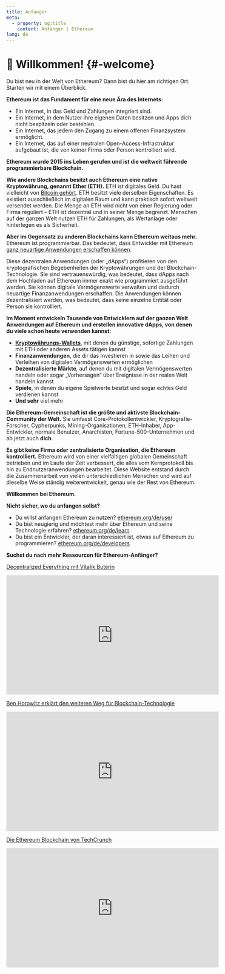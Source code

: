 ```yaml
---
title: Anfänger
meta:
  - property: og:title
    content: Anfänger | Ethereum
lang: de
---
```


# 👋 Willkommen! {#-welcome}

Du bist neu in der Welt von Ethereum? Dann bist du hier am richtigen Ort. Starten wir mit einem Überblick.

**Ethereum ist das Fundament für eine neue Ära des Internets:**

- Ein Internet, in das Geld und Zahlungen integriert sind.
- Ein Internet, in dem Nutzer ihre eigenen Daten besitzen und Apps dich nicht bespitzeln oder bestehlen.
- Ein Internet, das jedem den Zugang zu einem offenen Finanzsystem ermöglicht.
- Ein Internet, das auf einer neutralen Open-Access-Infrastruktur aufgebaut ist, die von keiner Firma oder Person kontrolliert wird.

**Ethereum wurde 2015 ins Leben gerufen und ist die weltweit führende programmierbare Blockchain.**

**Wie andere Blockchains besitzt auch Ethereum eine native Kryptowährung, genannt Ether (ETH).** ETH ist digitales Geld. Du hast vielleicht von [Bitcoin gehört](http://bitcoin.org/). ETH besitzt viele derselben Eigenschaften. Es existiert ausschließlich im digitalen Raum und kann praktisch sofort weltweit versendet werden. Die Menge an ETH wird nicht von einer Regierung oder Firma reguliert – ETH ist dezentral und in seiner Menge begrenzt. Menschen auf der ganzen Welt nutzen ETH für Zahlungen, als Wertanlage oder hinterlegen es als Sicherheit.

**Aber im Gegensatz zu anderen Blockchains kann Ethereum weitaus mehr.** Ethereum ist programmierbar. Das bedeutet, dass Entwickler mit Ethereum [ganz neuartige Anwendungen erschaffen können](/de/use/#1-use-an-application-built-on-ethereum).

Diese dezentralen Anwendungen (oder „dApps“) profitieren von den kryptografischen Begebenheiten der Kryptowährungen und der Blockchain-Technologie. Sie sind vertrauenswürdig, was bedeutet, dass dApps nach dem Hochladen auf Ethereum immer exakt wie programmiert ausgeführt werden. Sie können digitale Vermögenswerte verwalten und dadurch neuartige Finanzanwendungen erschaffen. Die Anwendungen können dezentralisiert werden, was bedeutet, dass keine einzelne Entität oder Person sie kontrolliert.

**Im Moment entwickeln Tausende von Entwicklern auf der ganzen Welt Anwendungen auf Ethereum und erstellen innovative dApps, von denen du viele schon heute verwenden kannst:**

- [**Kryptowährungs-Wallets**](/de/use/#_3-was-ist-eine-wallet-und-welche-sollte-ich-verwenden), mit denen du günstige, sofortige Zahlungen mit ETH oder anderen Assets tätigen kannst
- **Finanzanwendungen**, die dir das Investieren in sowie das Leihen und Verleihen von digitalen Vermögenswerten ermöglichen
- **Dezentralisierte Märkte**, auf denen du mit digitalen Vermögenswerten handeln oder sogar „Vorhersagen“ über Ereignisse in der realen Welt handeln kannst
- **Spiele**, in denen du eigene Spielwerte besitzt und sogar echtes Geld verdienen kannst
- **Und sehr** viel mehr

**Die Ethereum-Gemeinschaft ist die größte und aktivste Blockchain-Community der Welt.** Sie umfasst Core-Protokollentwickler, Kryptografie-Forscher, Cypherpunks, Mining-Organisationen, ETH-Inhaber, App-Entwickler, normale Benutzer, Anarchisten, Fortune-500-Unternehmen und ab jetzt auch **dich**.

**Es gibt keine Firma oder zentralisierte Organisation, die Ethereum kontrolliert.** Ethereum wird von einer vielfältigen globalen Gemeinschaft betrieben und im Laufe der Zeit verbessert, die alles vom Kernprotokoll bis hin zu Endnutzeranwendungen bearbeitet. Diese Website entstand durch die Zusammenarbeit von vielen unterschiedlichen Menschen und wird auf dieselbe Weise ständig weiterentwickelt, genau wie der Rest von Ethereum.

**Willkommen bei Ethereum.**

**Nicht sicher, wo du anfangen sollst?**

- Du willst anfangen Ethereum zu nutzen? [ethereum.org/de/use/](/de/use/)
- Du bist neugierig und möchtest mehr über Ethereum und seine Technologie erfahren? [ethereum.org/de/learn](/de/learn/)
- Du bist ein Entwickler, der daran interessiert ist, etwas auf Ethereum zu programmieren? [ethereum.org/de/developers](/de/developers/)

**Suchst du nach mehr Ressourcen für Ethereum-Anfänger?**

[Decentralized Everything mit Vitalik Buterin](https://youtu.be/WSN5BaCzsbo)

<div class="iframe-container">
  <iframe width="560" height="315" src="https://www.youtube.com/embed/WSN5BaCzsbo" frameborder="0" allow="accelerometer; autoplay; encrypted-media; gyroscope; picture-in-picture" allowfullscreen></iframe>
</div>

[Ben Horowitz erklärt den weiteren Weg für Blockchain-Technologie](https://www.youtube.com/watch?v=l9jvKWKmRfs&feature=youtu.be)

<div class="iframe-container">
  <iframe width="560" height="315" src="https://www.youtube.com/embed/l9jvKWKmRfs" frameborder="0" allow="accelerometer; autoplay; encrypted-media; gyroscope; picture-in-picture" allowfullscreen></iframe>
</div>

[Die Ethereum Blockchain von TechCrunch](https://www.youtube.com/watch?v=WfULutvxvzY)

<div class="iframe-container">
  <iframe width="560" height="315" src="https://www.youtube.com/embed/WfULutvxvzY" frameborder="0" allow="accelerometer; autoplay; encrypted-media; gyroscope; picture-in-picture" allowfullscreen></iframe>
</div>
